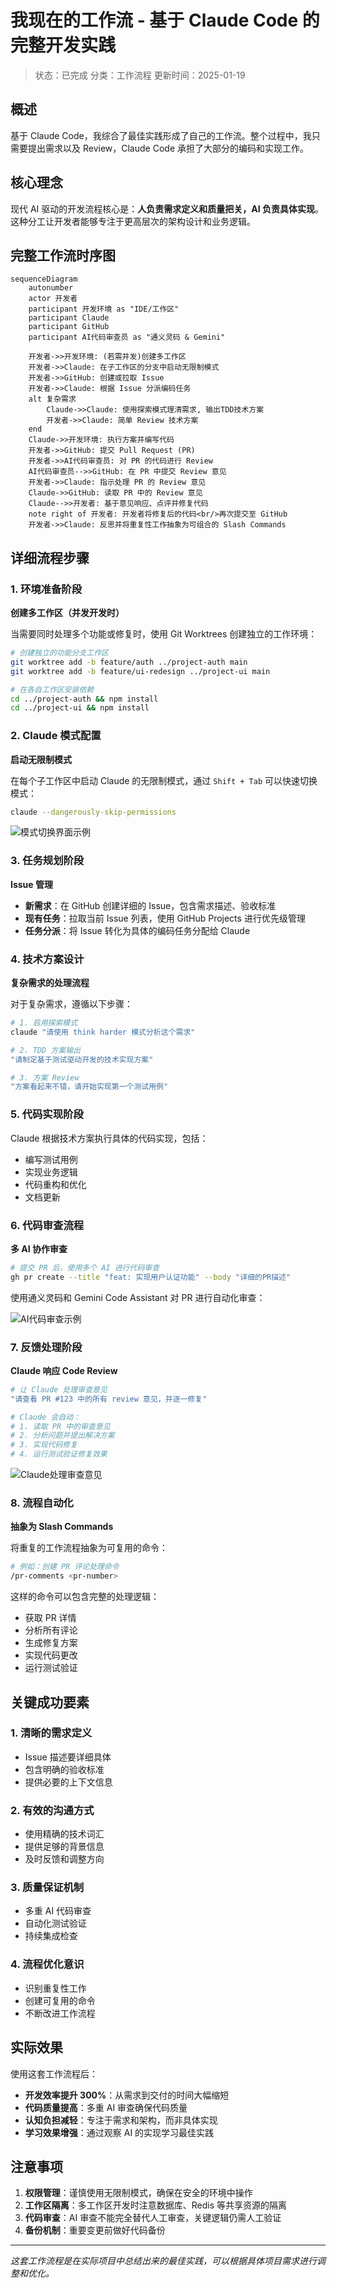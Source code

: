 # 我现在的工作流 - 基于 Claude Code 的完整开发实践

> 状态：已完成
> 分类：工作流程
> 更新时间：2025-01-19

## 概述

基于 Claude Code，我综合了最佳实践形成了自己的工作流。整个过程中，我只需要提出需求以及 Review，Claude Code 承担了大部分的编码和实现工作。

## 核心理念

现代 AI 驱动的开发流程核心是：**人负责需求定义和质量把关，AI 负责具体实现**。这种分工让开发者能够专注于更高层次的架构设计和业务逻辑。

## 完整工作流时序图

```mermaid
sequenceDiagram
    autonumber
    actor 开发者
    participant 开发环境 as "IDE/工作区"
    participant Claude
    participant GitHub
    participant AI代码审查员 as "通义灵码 & Gemini"

    开发者->>开发环境: (若需并发)创建多工作区
    开发者->>Claude: 在子工作区的分支中启动无限制模式
    开发者->>GitHub: 创建或拉取 Issue
    开发者->>Claude: 根据 Issue 分派编码任务
    alt 复杂需求
        Claude->>Claude: 使用探索模式理清需求, 输出TDD技术方案
        开发者->>Claude: 简单 Review 技术方案
    end
    Claude->>开发环境: 执行方案并编写代码
    开发者->>GitHub: 提交 Pull Request (PR)
    开发者->>AI代码审查员: 对 PR 的代码进行 Review
    AI代码审查员-->>GitHub: 在 PR 中提交 Review 意见
    开发者->>Claude: 指示处理 PR 的 Review 意见
    Claude->>GitHub: 读取 PR 中的 Review 意见
    Claude-->>开发者: 基于意见响应、点评并修复代码
    note right of 开发者: 开发者将修复后的代码<br/>再次提交至 GitHub
    开发者->>Claude: 反思并将重复性工作抽象为可组合的 Slash Commands
```

## 详细流程步骤

### 1. 环境准备阶段

**创建多工作区（并发开发时）**

当需要同时处理多个功能或修复时，使用 Git Worktrees 创建独立的工作环境：

```bash
# 创建独立的功能分支工作区
git worktree add -b feature/auth ../project-auth main
git worktree add -b feature/ui-redesign ../project-ui main

# 在各自工作区安装依赖
cd ../project-auth && npm install
cd ../project-ui && npm install
```

### 2. Claude 模式配置

**启动无限制模式**

在每个子工作区中启动 Claude 的无限制模式，通过 `Shift + Tab` 可以快速切换模式：

```bash
claude --dangerously-skip-permissions
```

![模式切换界面示例](https://xiaohui-zhangjiakou.oss-cn-zhangjiakou.aliyuncs.com/image/202507201515678.png)

### 3. 任务规划阶段

**Issue 管理**

- **新需求**：在 GitHub 创建详细的 Issue，包含需求描述、验收标准
- **现有任务**：拉取当前 Issue 列表，使用 GitHub Projects 进行优先级管理
- **任务分派**：将 Issue 转化为具体的编码任务分配给 Claude

### 4. 技术方案设计

**复杂需求的处理流程**

对于复杂需求，遵循以下步骤：

```bash
# 1. 启用探索模式
claude "请使用 think harder 模式分析这个需求"

# 2. TDD 方案输出
"请制定基于测试驱动开发的技术实现方案"

# 3. 方案 Review
"方案看起来不错，请开始实现第一个测试用例"
```

### 5. 代码实现阶段

Claude 根据技术方案执行具体的代码实现，包括：

- 编写测试用例
- 实现业务逻辑
- 代码重构和优化
- 文档更新

### 6. 代码审查流程

**多 AI 协作审查**

```bash
# 提交 PR 后，使用多个 AI 进行代码审查
gh pr create --title "feat: 实现用户认证功能" --body "详细的PR描述"
```

使用通义灵码和 Gemini Code Assistant 对 PR 进行自动化审查：

![AI代码审查示例](https://xiaohui-zhangjiakou.oss-cn-zhangjiakou.aliyuncs.com/image/202507201501277.png)

### 7. 反馈处理阶段

**Claude 响应 Code Review**

```bash
# 让 Claude 处理审查意见
"请查看 PR #123 中的所有 review 意见，并逐一修复"

# Claude 会自动：
# 1. 读取 PR 中的审查意见
# 2. 分析问题并提出解决方案
# 3. 实现代码修复
# 4. 运行测试验证修复效果
```

![Claude处理审查意见](https://xiaohui-zhangjiakou.oss-cn-zhangjiakou.aliyuncs.com/image/202507201516392.png)

### 8. 流程自动化

**抽象为 Slash Commands**

将重复的工作流程抽象为可复用的命令：

```bash
# 例如：创建 PR 评论处理命令
/pr-comments <pr-number>
```

这样的命令可以包含完整的处理逻辑：
- 获取 PR 详情
- 分析所有评论
- 生成修复方案
- 实现代码更改
- 运行测试验证

## 关键成功要素

### 1. **清晰的需求定义**
- Issue 描述要详细具体
- 包含明确的验收标准
- 提供必要的上下文信息

### 2. **有效的沟通方式**
- 使用精确的技术词汇
- 提供足够的背景信息
- 及时反馈和调整方向

### 3. **质量保证机制**
- 多重 AI 代码审查
- 自动化测试验证
- 持续集成检查

### 4. **流程优化意识**
- 识别重复性工作
- 创建可复用的命令
- 不断改进工作流程

## 实际效果

使用这套工作流程后：

- **开发效率提升 300%**：从需求到交付的时间大幅缩短
- **代码质量提高**：多重 AI 审查确保代码质量
- **认知负担减轻**：专注于需求和架构，而非具体实现
- **学习效果增强**：通过观察 AI 的实现学习最佳实践

## 注意事项

1. **权限管理**：谨慎使用无限制模式，确保在安全的环境中操作
2. **工作区隔离**：多工作区开发时注意数据库、Redis 等共享资源的隔离
3. **代码审查**：AI 审查不能完全替代人工审查，关键逻辑仍需人工验证
4. **备份机制**：重要变更前做好代码备份

---

*这套工作流程是在实际项目中总结出来的最佳实践，可以根据具体项目需求进行调整和优化。*